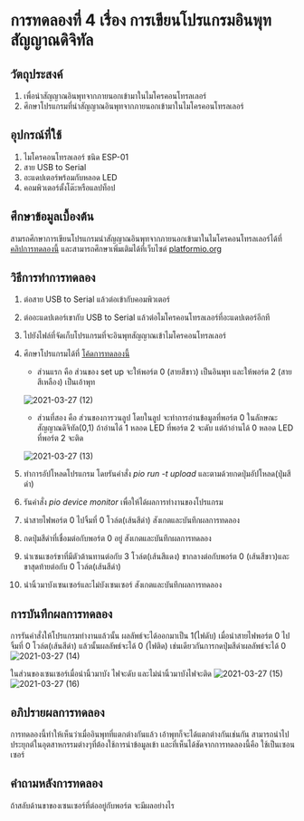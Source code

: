 # การทดลองที่ 4 เรื่อง การเขียนโปรแกรมอินพุทสัญญาณดิจิทัล

## วัตถุประสงค์
1. เพื่อนำสัญญาณอินพุทจากภายนอกเข้ามาในไมโครคอนโทรลเลอร์
2. ศึกษาโปรแกรมที่นำสัญญาณอินพุทจากภายนอกเข้ามาในไมโครคอนโทรลเลอร์

## อุปกรณ์ที่ใช้
1. ไมโครคอนโทรลเลอร์ ชนิด ESP-01
2. สาย USB to Serial
3. อะแดปเตอร์พร้อมกับหลอด LED
4. คอมพิวเตอร์ตั้งโต๊ะหรือแลปท็อป

## ศึกษาข้อมูลเบื้องต้น
สามรถศึกษาการเขียนโปรแกรมนำสัญญาณอินพุทจากภายนอกเข้ามาในไมโครคอนโทรลเลอร์ได้ที่ [คลิปการทดลองนี้](https://www.youtube.com/watch?v=nFqoZT26U5k) และสามารถศึกษาเพิ่มเติมได้ที่เว็บไซต์ [platformio.org](http://platformio.org/)

## วิธีการทำการทดลอง
1. ต่อสาย USB to Serial แล้วต่อเข้ากับคอมพิวเตอร์
2. ต่ออะแดปเตอร์เขากับ USB to Serial แล้วต่อไมโครคอนโทรลเลอร์ที่อะแดปเตอร์อีกที
3. ไปยังไฟล์ที่จัดเก็บโปรแกรมที่จะอินพุทสัญญาณเข้าไมโครคอนโทรลเลอร์
4. ศึกษาโปรแกรมได้ที่ [โค้ดการทดลองนี้](https://github.com/choompol-boonmee/lab63b/blob/master/examples/04_Input-Port/src/main.cpp)
     * ส่วนแรก คือ ส่วนของ set up จะให้พอร์ต 0 (สายสีขาว) เป็นอินพุท และให้พอร์ต 2 (สายสีเหลือง) เป็นเอ้าพุท
     
     ![2021-03-27 (12)](https://user-images.githubusercontent.com/80879891/112714526-3dda5e00-8f0d-11eb-9855-af90f4e2eb3e.png)

     * ส่วนที่สอง คือ ส่วนของการวนลูป โดยในลูป จะทำการอ่านข้อมูลที่พอร์ต 0 ในลักษณะสัญญาณดิจิทัล(0,1) ถ้าอ่านได้ 1 หลอด LED ที่พอร์ต 2 จะดับ แต่ถ้าอ่านได้ 0 หลอด LED ที่พอร์ต 2 จะติด
     
     ![2021-03-27 (13)](https://user-images.githubusercontent.com/80879891/112714733-5303bc80-8f0e-11eb-95db-290ad0079b93.png)
5. ทำการอัปโหลดโปรแกรม โดยรันคำสั่ง *pio run -t upload* และตามด้วยกดปุ่มอัปโหลด(ปุ่มสีดำ)
6. รันคำสั่ง *pio device monitor* เพื่อให้ได้ผลการทำงานของโปรแกรม
7. นำสายไฟพอร์ต 0 ไปจิ้มที่ 0 โวล์ต(เส้นสีดำ) สังเกตและบันทึกผลการทดลอง
8. กดปุ่มสีดำที่เชื่อมต่อกับพอร์ต 0 อยู่ สังเกตและบันทึกผลการทดลอง
9. นำเซนเซอร์ขาที่มีตัวต้านทานต่อกับ 3 โวล์ต(เส้นสีแดง) ขากลางต่อกับพอร์ต 0 (เส้นสีขาว)และขาสุดท้ายต่อกับ 0 โวล์ต(เส้นสีดำ)
10. นำนิ้วมาบังเซนเซอร์และไม่บังเซนเซอร์ สังเกตและบันทึกผลการทดลอง

## การบันทึกผลการทดลอง
การรันคำสั่งให้โปรแกรมทำงานแล้วนั้น ผลลัพธ์จะได้ออกมาเป็น 1(ไฟดับ) เมื่อนำสายไฟพอร์ต 0 ไปจิ้มที่ 0 โวล์ต(เส้นสีดำ) แล้วนั้นผลลัพธ์จะได้ 0 (ไฟติด) เช่นเดียวกันการกดปุ่มสีดำผลลัพธ์จะได้ 0 
![2021-03-27 (14)](https://user-images.githubusercontent.com/80879891/112715239-c955ee00-8f11-11eb-86ad-7774c2b47327.png)

ในส่วนของเซนเซอร์เมื่อนำนิ้วมาบัง ไฟจะดับ และไม่นำนิ้วมาบังไฟจะติด
![2021-03-27 (15)](https://user-images.githubusercontent.com/80879891/112715336-323d6600-8f12-11eb-8d6d-7f3e925f66d8.png)
![2021-03-27 (16)](https://user-images.githubusercontent.com/80879891/112715378-6c0e6c80-8f12-11eb-8740-ab1564aac7b2.png)

## อภิปรายผลการทดลอง
การทดลองนี้ทำให้เห็นว่าเมื่ออินพุทที่แตกต่างกันแล้ว เอ้าพุทก็จะได้แตกต่างกันเช่นกัน สามารถนำไปประยุกต์ในอุตสาหกรรมต่างๆที่ต้องใช้การนำข้อมูลเข้า และที่เห็นได้ชัดจากการทดลองนี้คือ ใช้เป็นเซอนเซอร์

## คำถามหลังการทดลอง
ถ้าสลับด้านขาของเซนเซอร์ที่ต่ออยู่กับพอร์ต จะมีผลอย่างไร
